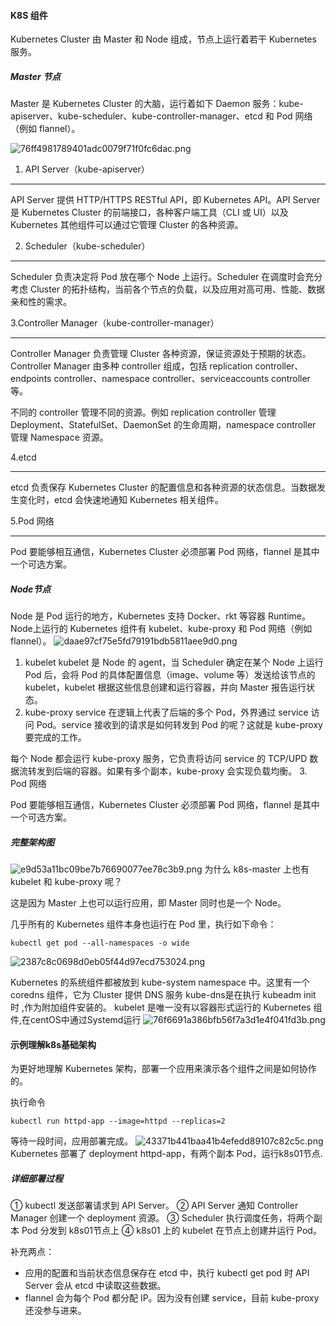 #### K8S 组件

Kubernetes Cluster 由 Master 和 Node 组成，节点上运行着若干 Kubernetes 服务。

##### Master 节点
Master 是 Kubernetes Cluster 的大脑，运行着如下 Daemon 服务：kube-apiserver、kube-scheduler、kube-controller-manager、etcd 和 Pod 网络（例如 flannel）。

![76ff4981789401adc0079f71f0fc6dac.png](evernotecid://8FFE4719-72F7-4332-B58A-CDD367D554D8/appyinxiangcom/18527455/ENResource/p3840)
1. API Server（kube-apiserver）
***
API Server 提供 HTTP/HTTPS RESTful API，即 Kubernetes API。API Server 是 Kubernetes Cluster 的前端接口，各种客户端工具（CLI 或 UI）以及 Kubernetes 其他组件可以通过它管理 Cluster 的各种资源。

2. Scheduler（kube-scheduler）
***
Scheduler 负责决定将 Pod 放在哪个 Node 上运行。Scheduler 在调度时会充分考虑 Cluster 的拓扑结构，当前各个节点的负载，以及应用对高可用、性能、数据亲和性的需求。

3.Controller Manager（kube-controller-manager）
***
Controller Manager 负责管理 Cluster 各种资源，保证资源处于预期的状态。Controller Manager 由多种 controller 组成，包括 replication controller、endpoints controller、namespace controller、serviceaccounts controller 等。

不同的 controller 管理不同的资源。例如 replication controller 管理 Deployment、StatefulSet、DaemonSet 的生命周期，namespace controller 管理 Namespace 资源。

4.etcd
***

etcd 负责保存 Kubernetes Cluster 的配置信息和各种资源的状态信息。当数据发生变化时，etcd 会快速地通知 Kubernetes 相关组件。

5.Pod 网络
***
Pod 要能够相互通信，Kubernetes Cluster 必须部署 Pod 网络，flannel 是其中一个可选方案。
##### Node节点
Node 是 Pod 运行的地方，Kubernetes 支持 Docker、rkt 等容器 Runtime。 Node上运行的 Kubernetes 组件有 kubelet、kube-proxy 和 Pod 网络（例如 flannel）。
![daae97cf75e5fd79191bdb5811aee9d0.png](evernotecid://8FFE4719-72F7-4332-B58A-CDD367D554D8/appyinxiangcom/18527455/ENResource/p3841)

1. kubelet
kubelet 是 Node 的 agent，当 Scheduler 确定在某个 Node 上运行 Pod 后，会将 Pod 的具体配置信息（image、volume 等）发送给该节点的 kubelet，kubelet 根据这些信息创建和运行容器，并向 Master 报告运行状态。
2. kube-proxy
service 在逻辑上代表了后端的多个 Pod，外界通过 service 访问 Pod。service 接收到的请求是如何转发到 Pod 的呢？这就是 kube-proxy 要完成的工作。

每个 Node 都会运行 kube-proxy 服务，它负责将访问 service 的 TCP/UPD 数据流转发到后端的容器。如果有多个副本，kube-proxy 会实现负载均衡。
3. Pod 网络

Pod 要能够相互通信，Kubernetes Cluster 必须部署 Pod 网络，flannel 是其中一个可选方案。
##### 完整架构图
![e9d53a11bc09be7b76690077ee78c3b9.png](evernotecid://8FFE4719-72F7-4332-B58A-CDD367D554D8/appyinxiangcom/18527455/ENResource/p3842)
为什么 k8s-master 上也有 kubelet 和 kube-proxy 呢？

这是因为 Master 上也可以运行应用，即 Master 同时也是一个 Node。

几乎所有的 Kubernetes 组件本身也运行在 Pod 里，执行如下命令：
```shell
kubectl get pod --all-namespaces -o wide
```
![2387c8c0698d0eb05f44d97ecd753024.png](evernotecid://8FFE4719-72F7-4332-B58A-CDD367D554D8/appyinxiangcom/18527455/ENResource/p3843)

Kubernetes 的系统组件都被放到 kube-system namespace 中。这里有一个 coredns 组件，它为 Cluster 提供 DNS 服务
kube-dns是在执行 kubeadm init 时 ,作为附加组件安装的。
kubelet 是唯一没有以容器形式运行的 Kubernetes 组件,在centOS中通过Systemd运行
![76f6691a386bfb56f7a3d1e4f041fd3b.png](evernotecid://8FFE4719-72F7-4332-B58A-CDD367D554D8/appyinxiangcom/18527455/ENResource/p3844)

#### 示例理解k8s基础架构

为更好地理解 Kubernetes 架构，部署一个应用来演示各个组件之间是如何协作的。

执行命令
```shell
kubectl run httpd-app --image=httpd --replicas=2
```
等待一段时间，应用部署完成。
![43371b441baa41b4efedd89107c82c5c.png](evernotecid://8FFE4719-72F7-4332-B58A-CDD367D554D8/appyinxiangcom/18527455/ENResource/p3866)
Kubernetes 部署了 deployment httpd-app，有两个副本 Pod，运行k8s01节点.

##### 详细部署过程
① kubectl 发送部署请求到 API Server。
② API Server 通知 Controller Manager 创建一个 deployment 资源。
③ Scheduler 执行调度任务，将两个副本 Pod 分发到 k8s01节点上
④ k8s01  上的 kubelet 在节点上创建并运行 Pod。

补充两点：

* 应用的配置和当前状态信息保存在 etcd 中，执行 kubectl get pod 时 API Server 会从 etcd 中读取这些数据。
* flannel 会为每个 Pod 都分配 IP。因为没有创建 service，目前 kube-proxy 还没参与进来。